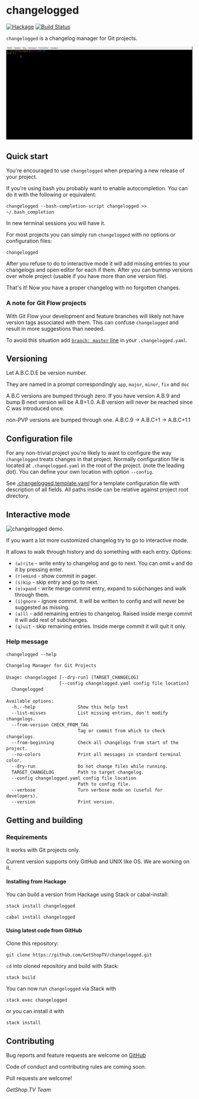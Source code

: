 # changelogged

[![Hackage](https://img.shields.io/hackage/v/changelogged.svg)](http://hackage.haskell.org/package/changelogged)
[![Build Status](https://travis-ci.org/GetShopTV/changelogged.svg?branch=master)](https://travis-ci.org/GetShopTV/changelogged)

`changelogged` is a changelog manager for Git projects.

![`changelogged` demo.](images/demo_new.gif)

## Quick start

You're encouraged to use `changelogged` when preparing a new release of your project.

If you're using bash you probably want to enable autocompletion. You can do it with the following or equivalent:
```
changelogged --bash-completion-script changelogged >> ~/.bash_completion
```
In new terminal sessions you will have it.

For most projects you can simply run `changelogged` with no options or configuration files:

```
changelogged
```

After you refuse to do to interactive mode it will add missing entries to your changelogs and open editor for each if them.
After you can bummp versions over whole project (usable if you have more than one version file).

That's it! Now you have a proper changelog with no forgotten changes.

### A note for Git Flow projects

With Git Flow your development and feature branches
will likely not have version tags associated with them.
This can confuse `changelogged` and result in more suggestions than needed.

To avoid this situation add [`branch: master` line](https://github.com/GetShopTV/changelogged/blob/master/.changelogged.template.yaml#L37-L41)
in your `.changelogged.yaml`.

## Versioning

Let A.B.C.D.E be version number.

They are named in a prompt correspondingly `app`, `major`, `minor`, `fix` and `doc`

A.B.C versions are bumped through zero. If you have version A.B.9 and bump B next version will be A.B+1.0.
A.B version will never be reached since C was introduced once.

non-PVP versions are bumped through one. A.B.C.9 -> A.B.C+1 -> A.B.C+1.1

## Configuration file

For any non-trivial project you're likely to want to configure the way `changelogged`
treats changes in that project.
Normally configuration file is located at `.changelogged.yaml` in the root of the project. (note the leading dot).
You can define your own location with option `--config`.

See [.changelogged.template.yaml](.changelogged.template.yaml)
for a template configuration file with description of all fields.
All paths inside can be relative against project root directory.

## Interactive mode

![`changelogged` demo.](images/demo_interactive.gif)

If you want a lot more customized changelog try to go to interactive mode.

It allows to walk through history and do something with each entry.
Options:
 * `(w)rite` - write entry to changelog and go to next. You can omit `w` and do it by pressing enter.
 * `(r)emind` - show commit in pager.
 * `(s)kip` - skip entry and go to next.
 * `(e)xpand` - write merge commit entry, expand to subchanges and walk through them.
 * `(i)gnore` - ignore commit. It will be written to config and will never be suggested as missing.
 * `(a)ll` - add remaining entries to changelog. Raised inside merge commit it will add rest of subchanges.
 * `(q)uit` - skip remaining entries. Inside merge commit it will quit it only.

### Help message

```
changelogged --help
```

```
Changelog Manager for Git Projects

Usage: changelogged [--dry-run] [TARGET_CHANGELOG]
                    [--config changelogged.yaml config file location]
  Changelogged

Available options:
  -h,--help                Show this help text
  --list-misses            List missing entries, don't modify changelogs.
  --from-version CHECK_FROM_TAG
                           Tag or commit from which to check changelogs.
  --from-beginning         Check all changelogs from start of the project.
  --no-colors              Print all messages in standard terminal color.
  --dry-run                Do not change files while running.
  TARGET_CHANGELOG         Path to target changelog.
  --config changelogged.yaml config file location
                           Path to config file.
  --verbose                Turn verbose mode on (useful for developers).
  --version                Print version.

```

## Getting and building

### Requirements

It works with Git projects only.

Current version supports only GitHub and UNIX like OS.
We are working on it.

#### Installing from Hackage

You can build a version from Hackage using Stack or cabal-install:

```
stack install changelogged
```

```
cabal install changelogged
```

#### Using latest code from GitHub

Clone this repository:

```
git clone https://github.com/GetShopTV/changelogged.git
```

`cd` into cloned repository and build with Stack:

```
stack build
```

You can now run `changelogged` via Stack with

```
stack exec changelogged
```

or you can install it with

```
stack install
```

## Contributing

Bug reports and feature requests are welcome on
[GitHub](https://github.com/GetShopTV/changelogged/issues)

Code of conduct and contributing rules are coming soon.

Pull requests are welcome!

_GetShop.TV Team_
